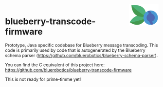 <img src="https://github.com/bluerobotics/blueberry-schema-parser/blob/main/src/com/bluerobotics/blueberry/schema/parser/resources/Project%20Blueberry%20Logo.png" width="96" align="right">

# blueberry-transcode-firmware
Prototype, Java specific codebase for Blueberry message transcoding. This code is primarily used by code that is autogenerated by the Blueberry schema parser (https://github.com/bluerobotics/blueberry-schema-parser).

You can find the C equivalent of this project here: https://github.com/bluerobotics/blueberry-transcode-firmware

This is not ready for prime-timme yet!
